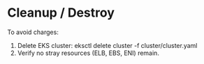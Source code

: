 # Cleanup / Destroy
To avoid charges:
1) Delete EKS cluster:
   eksctl delete cluster -f cluster/cluster.yaml
2) Verify no stray resources (ELB, EBS, ENI) remain.
